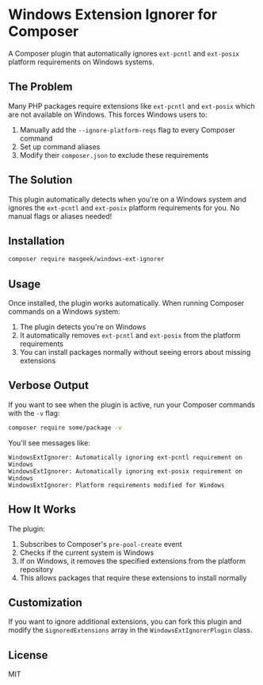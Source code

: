 # Windows Extension Ignorer for Composer

A Composer plugin that automatically ignores `ext-pcntl` and `ext-posix` platform requirements on Windows systems.

## The Problem

Many PHP packages require extensions like `ext-pcntl` and `ext-posix` which are not available on Windows. This forces Windows users to:

1. Manually add the `--ignore-platform-reqs` flag to every Composer command
2. Set up command aliases
3. Modify their `composer.json` to exclude these requirements

## The Solution

This plugin automatically detects when you're on a Windows system and ignores the `ext-pcntl` and `ext-posix` platform requirements for you. No manual flags or aliases needed!

## Installation

```bash
composer require masgeek/windows-ext-ignorer
```

## Usage

Once installed, the plugin works automatically. When running Composer commands on a Windows system:

1. The plugin detects you're on Windows
2. It automatically removes `ext-pcntl` and `ext-posix` from the platform requirements
3. You can install packages normally without seeing errors about missing extensions

## Verbose Output

If you want to see when the plugin is active, run your Composer commands with the `-v` flag:

```bash
composer require some/package -v
```

You'll see messages like:

```
WindowsExtIgnorer: Automatically ignoring ext-pcntl requirement on Windows
WindowsExtIgnorer: Automatically ignoring ext-posix requirement on Windows
WindowsExtIgnorer: Platform requirements modified for Windows
```

## How It Works

The plugin:

1. Subscribes to Composer's `pre-pool-create` event
2. Checks if the current system is Windows
3. If on Windows, it removes the specified extensions from the platform repository
4. This allows packages that require these extensions to install normally

## Customization

If you want to ignore additional extensions, you can fork this plugin and modify the `$ignoredExtensions` array in the `WindowsExtIgnorerPlugin` class.

## License

MIT
